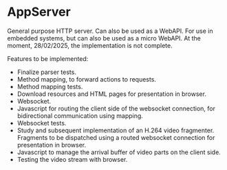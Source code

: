 # AppServer
General purpose HTTP server. Can also be used as a WebAPI. 
For use in embedded systems, but can also be used as a micro WebAPI.
At the moment, 28/02/2025, the implementation is not complete.

Features to be implemented:

- Finalize parser tests.
- Method mapping, to forward actions to requests.
- Method mapping tests.
- Download resources and HTML pages for presentation in browser.
- Websocket.
- Javascript for routing the client side of the websocket connection, for bidirectional communication using mapping.
- Websocket tests.
- Study and subsequent implementation of an H.264 video fragmenter. Fragments to be dispatched using a routed websocket connection for presentation in browser.
- Javascript to manage the arrival buffer of video parts on the client side.
- Testing the video stream with browser.

